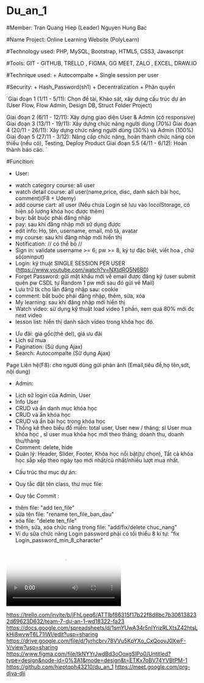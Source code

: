 # Du_an_1

#Member: Tran Quang Hiep (Leader)
         Nguyen Hung Bac

#Name Project: Online Learning Website (PolyLearn)

#Technology used: PHP, MySQL, Bootstrap, HTML5, CSS3, Javascript

#Tools: GIT - GITHUB, TRELLO , FIGMA, GG MEET, ZALO , EXCEL, DRAW.IO

#Technique used: + Autocompalte
                 + Single session per user

#Security:  + Hash_Password(sh1)
            + Decentralization
            + Phân quyền

`Giai đoạn 1 (1/11 - 5/11): Chọn đề tài, Khảo sát, xây dựng cấu trúc dự án (User Flow, Flow Admin, Design DB, Struct Folder Project)

 Giai đoạn 2 (6/11 - 12/11): Xây dựng giao diện User & Admin (có responsive)
 Giai đoạn 3 (13/11 - 19/11): Xây dựng chức năng người dùng (70%)
 Giai đoạn 4 (20/11 - 26/11): Xây dựng chức năng người dùng (30%) và Admin (100%)
 Giai đoạn 5 (27/11 - 3/12): Nâng cấp chức năng, hoàn thành chức năng còn thiếu (nếu có), Testing, Deploy Product
 Giai đoạn 5.5 (4/11 - 6/12): Hoàn thành báo cáo.
`

#Funcition: 
- User: 
+ watch category course: all user
+ watch detail course: all user(name,price, disc, danh sách bài học, comment)(F8 + Udemy)
+ add course cart: all user (Nếu chưa Login sẽ lưu vào locolStorage, có hiện số lượng khóa học được thêm)
+ buy: bắt buộc phải đăng nhập
+ pay: sau khi đăng nhập mới sử dụng được
+ edit info: Họ, tên, username, email, mô tả, avatar
+ my course: sau khi đăng nhập mới hiển thị
+ Notification: // có thể bỏ //
+ Sign in: validate username >= 6; pw >= 8, ký tự đặc biệt, viết hoa , chữ số(oninput)
+ Login: kỹ thuật SINGLE SESSION PER USER (https://www.youtube.com/watch?v=NXtdRO5N6B0)
+ Forget Password: gửi mật khẩu mới về email được đăng ký (user submit quên pw CSDL tự Random 1 pw mới sau đó gửi về Mail)
+ Lưu trữ tk cho lần đăng nhập sau: cookie
+ comment: bắt buộc phải đăng nhập, thêm, sửa, xóa
+ My learning: sau khi đăng nhập mới hiển thị
+ Watch video: sử dụng kỹ thuật load video 1 phần, xem quá 80% mới đc next video
+ lesson list: hiển thị danh sách video trong khóa học đó.
<!-- + *note in video: ghi chú kiến thức. -->
+ Ưu đãi: giá gốc(thẻ del), giá ưu đãi
+ Lịch sử mua
+ Pagination: (Sử dụng Ajax)
+ Search: Autocompalte (Sử dụng Ajax)
<!-- + Delete account: ẩn tk, trong DB có 2 cột userDel (user tự del acc) sẽ bị ẩn
                    AdminHide: admin sẽ ẩn tk đấy -->
Page Liên hệ(F8): cho người dùng gửi phản ánh (Email,tiêu đề,họ tên,sdt, nội dung)
<!-- DB thêm bảng liên hệ (id, email, tieude, noidung, datraloi(yes/no) )-->
<!-- Search: thanh tìm kiếm chỉ để ở trang Home -->

- Admin:
+ Lịch sử login của Admin, User
+ Info User
+ CRUD và ẩn danh mục khóa học
+ CRUD và ẩn khóa học
+ CRUD và ẩn bài học trong khóa học
+ Thống kê theo biểu đồ miền: total user, User new / tháng; sl User mua khóa học , sl user mua khóa học mới theo tháng; doanh thu, doanh thu/tháng
+ Comment: delete, hide
+ Quản lý: Header, Slider, Footer, Khóa học nổi bật(tự chọn), Tất cả khóa học sắp xếp theo ngày tạo mới nhất/cũ nhất/nhiều lượt mua nhất.

<!-- Thêm trong trang phương thức thanh toán(VNPay, Mono, ZaloPay, Bank(checked)) -> new Page Xác 
nhận thanh toán(5p không nhấn Xác nhận ) -> Done/Cancelled -->
<!--  -->

<!-- Nâng cao -->
<!-- Quản lý tiến độ học -->
<!-- Quizz -->
<!-- Cấp chứng chỉ -->
<!--  -->
- Cấu trúc thư mục dự án: 
<!-- + Core: select_one, select_all, check_login -->

- Quy tắc đặt tên class, thư mục file: 

- Quy tắc Commit : 
+ thêm file: "add ten_file"
+ sửa tên file: "rename ten_file_ban_dau"
+ xóa file: "delete ten_file"
+ thêm, sửa, xóa chức năng trong file: "add/fix/delete chuc_nang"
+ Ví dụ sửa chức năng Login password phải có tối thiểu 8 kí tự: "fix Login_password_min_8_character"

*<video poster="pathImg" src="movie.mp4" type="video/mp4">*

https://trello.com/invite/b/jFhLgeq6/ATTIbf86315f17b22f8d8bc7b306138232d69623D632/team-7-dự-an-1-wd18322-fa23
https://docs.google.com/spreadsheets/d/1smYUwA34r5nIYrizRLXtsZ42htsLkHi8wvwT6L71IWI/edit?usp=sharing
https://drive.google.com/file/d/1yrhcbrv78VVu5KpYXo_CxQoovJ0XwF-V/view?usp=sharing
https://www.figma.com/file/tkNYYrJwdBd3oOoxgSIPo0/Untitled?type=design&node-id=0%3A1&mode=design&t=ETKx7oBV74YVBtPM-1
https://github.com/hieptqph43210/du_an_1
https://meet.google.com/prg-djva-dji
